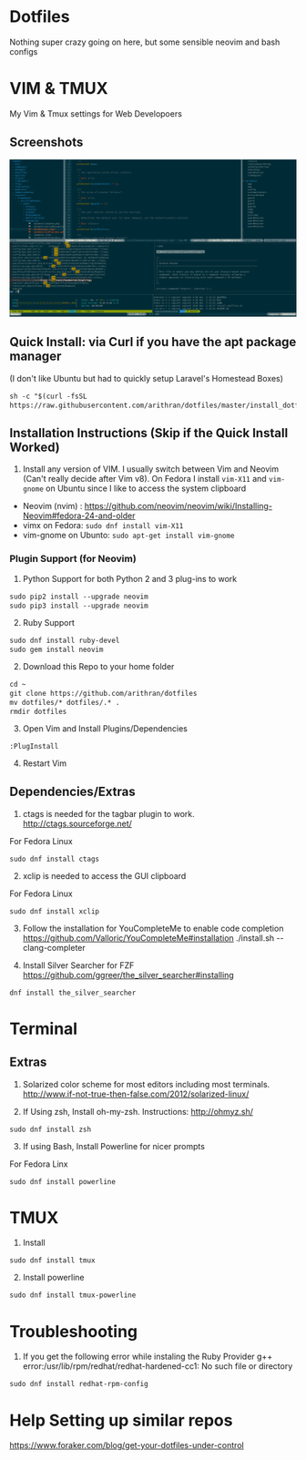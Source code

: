 # Dotfiles
Nothing super crazy going on here, but some sensible neovim and bash configs

# VIM & TMUX
My Vim & Tmux settings for Web Developoers

## Screenshots
![alt tag](https://raw.githubusercontent.com/arithran/dotfiles/master/.vim/setup.png)

## Quick Install: via Curl if you have the apt package manager 
(I don't like Ubuntu but had to quickly setup Laravel's Homestead Boxes)
```
sh -c "$(curl -fsSL https://raw.githubusercontent.com/arithran/dotfiles/master/install_dotfiles.sh)"
```
## Installation Instructions (Skip if the Quick Install Worked)
1) Install any version of VIM. 
I usually switch between Vim and Neovim (Can't really decide after Vim v8). 
On Fedora I install `vim-X11` and `vim-gnome` on Ubuntu since I like to access the system clipboard 

- Neovim (nvim) : https://github.com/neovim/neovim/wiki/Installing-Neovim#fedora-24-and-older
- vimx on Fedora: `sudo dnf install vim-X11`
- vim-gnome on Ubunto: `sudo apt-get install vim-gnome`

### Plugin Support (for Neovim)
1. Python Support for both Python 2 and 3 plug-ins to work
```
sudo pip2 install --upgrade neovim
sudo pip3 install --upgrade neovim
```

2. Ruby Support
```
sudo dnf install ruby-devel
sudo gem install neovim 

```

2) Download this Repo to your home folder
```
cd ~
git clone https://github.com/arithran/dotfiles
mv dotfiles/* dotfiles/.* .
rmdir dotfiles
```

3) Open Vim and Install Plugins/Dependencies 
```
:PlugInstall
```

4) Restart Vim

## Dependencies/Extras
1) ctags is needed for the tagbar plugin to work.
http://ctags.sourceforge.net/

For Fedora Linux
```
sudo dnf install ctags
```

2) xclip is needed to access the GUI clipboard

For Fedora Linux
```
sudo dnf install xclip
```

3) Follow the installation for YouCompleteMe to enable code completion
https://github.com/Valloric/YouCompleteMe#installation
./install.sh --clang-completer

4) Install Silver Searcher for FZF
https://github.com/ggreer/the_silver_searcher#installing
```
dnf install the_silver_searcher
```
# Terminal

## Extras

1) Solarized color scheme for most editors including most terminals.
http://www.if-not-true-then-false.com/2012/solarized-linux/

2) If Using zsh, Install oh-my-zsh. Instructions: http://ohmyz.sh/
```
sudo dnf install zsh
```

3) If using Bash, Install Powerline for nicer prompts

For Fedora Linx
```
sudo dnf install powerline
```


# TMUX
1) Install
```
sudo dnf install tmux
```

2) Install powerline
```
sudo dnf install tmux-powerline
```

# Troubleshooting
1) If you get the following error while instaling the Ruby Provider
g++ error:/usr/lib/rpm/redhat/redhat-hardened-cc1: No such file or directory
```
sudo dnf install redhat-rpm-config
```

# Help Setting up similar repos
https://www.foraker.com/blog/get-your-dotfiles-under-control

